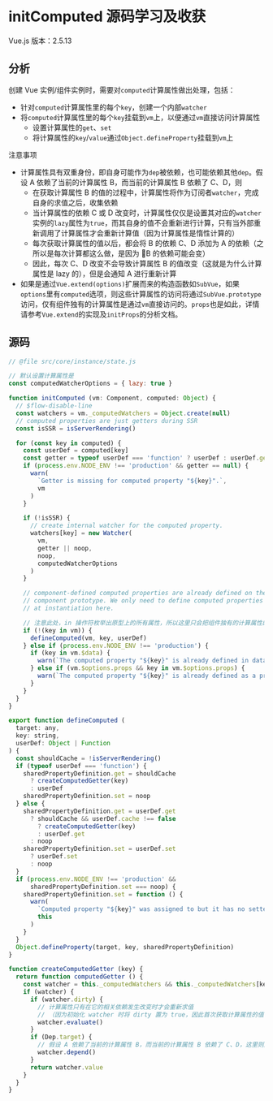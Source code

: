 # initComputed 源码学习及收获

Vue.js 版本：2.5.13

## 分析

创建 Vue 实例/组件实例时，需要对`computed`计算属性做出处理，包括：

- 针对`computed`计算属性里的每个`key`，创建一个内部`watcher`
- 将`computed`计算属性里的每个`key`挂载到`vm`上，以便通过`vm`直接访问计算属性
    - 设置计算属性的`get`、`set`
    - 将计算属性的`key`/`value`通过`Object.defineProperty`挂载到`vm`上


注意事项
- 计算属性具有双重身份，即自身可能作为`dep`被依赖，也可能依赖其他`dep`。假设 A 依赖了当前的计算属性 B，而当前的计算属性 B 依赖了 C、D，则
    - 在获取计算属性 B 的值的过程中，计算属性将作为订阅者`watcher`，完成自身的求值之后，收集依赖
    - 当计算属性的依赖 C 或 D 改变时，计算属性仅仅是设置其对应的`watcher`实例的`lazy`属性为`true`，而其自身的值不会重新进行计算，只有当外部重新调用了计算属性才会重新计算值（因为计算属性是惰性计算的）
    - 每次获取计算属性的值以后，都会将 B 的依赖 C、D 添加为 A 的依赖（之所以是每次计算都这么做，是因为 B 的依赖可能会变）
    - 因此，每次 C、D 改变不会导致计算属性 B 的值改变（这就是为什么计算属性是 lazy 的），但是会通知 A 进行重新计算
- 如果是通过`Vue.extend(options)`扩展而来的构造函数如`SubVue`，如果`options`里有`computed`选项，则这些计算属性的访问将通过`SubVue.prototype`访问，仅有组件独有的计算属性是通过`vm`直接访问的。`props`也是如此，详情请参考`Vue.extend`的实现及`initProps`的分析文档。


## 源码

```js
// @file src/core/instance/state.js

// 默认设置计算属性是
const computedWatcherOptions = { lazy: true }

function initComputed (vm: Component, computed: Object) {
  // $flow-disable-line
  const watchers = vm._computedWatchers = Object.create(null)
  // computed properties are just getters during SSR
  const isSSR = isServerRendering()

  for (const key in computed) {
    const userDef = computed[key]
    const getter = typeof userDef === 'function' ? userDef : userDef.get
    if (process.env.NODE_ENV !== 'production' && getter == null) {
      warn(
        `Getter is missing for computed property "${key}".`,
        vm
      )
    }

    if (!isSSR) {
      // create internal watcher for the computed property.
      watchers[key] = new Watcher(
        vm,
        getter || noop,
        noop,
        computedWatcherOptions
      )
    }

    // component-defined computed properties are already defined on the
    // component prototype. We only need to define computed properties defined
    // at instantiation here.

    // 注意此处，in 操作符枚举出原型上的所有属性，所以这里只会把组件独有的计算属性的访问挂载在 vm 上，而共有的计算属性会自动通过 vm.constructor.prototype 访问，详情请查看 Vue.extend 的实现
    if (!(key in vm)) {
      defineComputed(vm, key, userDef)
    } else if (process.env.NODE_ENV !== 'production') {
      if (key in vm.$data) {
        warn(`The computed property "${key}" is already defined in data.`, vm)
      } else if (vm.$options.props && key in vm.$options.props) {
        warn(`The computed property "${key}" is already defined as a prop.`, vm)
      }
    }
  }
}

export function defineComputed (
  target: any,
  key: string,
  userDef: Object | Function
) {
  const shouldCache = !isServerRendering()
  if (typeof userDef === 'function') {
    sharedPropertyDefinition.get = shouldCache
      ? createComputedGetter(key)
      : userDef
    sharedPropertyDefinition.set = noop
  } else {
    sharedPropertyDefinition.get = userDef.get
      ? shouldCache && userDef.cache !== false
        ? createComputedGetter(key)
        : userDef.get
      : noop
    sharedPropertyDefinition.set = userDef.set
      ? userDef.set
      : noop
  }
  if (process.env.NODE_ENV !== 'production' &&
      sharedPropertyDefinition.set === noop) {
    sharedPropertyDefinition.set = function () {
      warn(
        `Computed property "${key}" was assigned to but it has no setter.`,
        this
      )
    }
  }
  Object.defineProperty(target, key, sharedPropertyDefinition)
}

function createComputedGetter (key) {
  return function computedGetter () {
    const watcher = this._computedWatchers && this._computedWatchers[key]
    if (watcher) {
      if (watcher.dirty) {
        // 计算属性只有在它的相关依赖发生改变时才会重新求值
        // （因为初始化 watcher 时将 dirty 置为 true，因此首次获取计算属性的值也会进行求值）
        watcher.evaluate()
      }
      if (Dep.target) {
        // 假设 A 依赖了当前的计算属性 B，而当前的计算属性 B 依赖了 C、D，这里则是将 C、D 添加为 A 的依赖
        watcher.depend()
      }
      return watcher.value
    }
  }
}
```